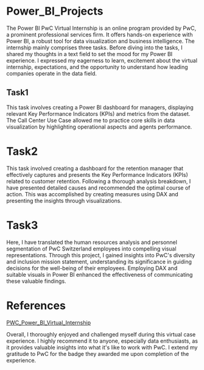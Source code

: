 # Power_BI_Projects
The Power BI PwC Virtual Internship is an online program provided by PwC, a prominent professional services firm. It offers hands-on experience with Power BI, a robust tool for data visualization and business intelligence. The internship mainly comprises three tasks. Before diving into the tasks, I shared my thoughts in a text field to set the mood for my Power BI experience. I expressed my eagerness to learn, excitement about the virtual internship, expectations, and the opportunity to understand how leading companies operate in the data field.

## Task1
This task involves creating a Power BI dashboard for managers, displaying relevant Key Performance Indicators (KPIs) and metrics from the dataset. The Call Center Use Case allowed me to practice core skills in data visualization by highlighting operational aspects and agents performance.

# Task2
This task involved creating a dashboard for the retention manager that effectively captures and presents the Key Performance Indicators (KPIs) related to customer retention. Following a thorough analysis breakdown, I have presented detailed causes and recommended the optimal course of action. This was accomplished by creating measures using DAX and presenting the insights through visualizations.

# Task3
Here, I have translated the human resources analysis and personnel segmentation of PwC Switzerland employees into compelling visual representations. Through this project, I gained insights into PwC's diversity and inclusion mission statement, understanding its significance in guiding decisions for the well-being of their employees. Employing DAX and suitable visuals in Power BI enhanced the effectiveness of communicating these valuable findings.

# References
[PWC_Power_BI_Virtual_Internship](https://www.theforage.com/simulations/pwc-ch/power-bi-cqxg?ref=zYi2CnpbWjhcS7sAk)


Overall, I thoroughly enjoyed and challenged myself during this virtual case experience. I highly recommend it to anyone, especially data enthusiasts, as it provides valuable insights into what it's like to work with PwC. I extend my gratitude to PwC for the badge they awarded me upon completion of the experience.
